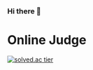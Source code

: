 ### Hi there 👋

<!--
**seo-young-kim/seo-young-kim** is a ✨ _special_ ✨ repository because its `README.md` (this file) appears on your GitHub profile.
Here are some ideas to get you started:

- 🔭 I’m currently working on ...
- 🌱 I’m currently learning ...
- 👯 I’m looking to collaborate on ...
- 🤔 I’m looking for help with ...
- 💬 Ask me about ...
- 📫 How to reach me: ...
- 😄 Pronouns: ...
- ⚡ Fun fact: ...
-->

# Online Judge
[![solved.ac tier](http://mazassumnida.wtf/api/generate_badge?boj=dky0620)](https://solved.ac/dky0620)
